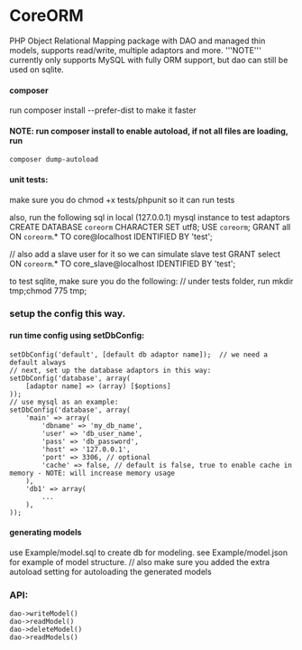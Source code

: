 CoreORM
=======

PHP Object Relational Mapping package with DAO and managed thin models, supports read/write, multiple adaptors and more.
'''NOTE''' currently only supports MySQL with fully ORM support, but dao can still be used on sqlite.

#### composer
run
    composer install --prefer-dist
to make it faster

#### NOTE: run composer install to enable autoload, if not all files are loading, run
    composer dump-autoload

#### unit tests:
make sure you do
    chmod +x tests/phpunit so it can run tests

also, run the following sql in local (127.0.0.1) mysql instance to test adaptors
    CREATE DATABASE `coreorm` CHARACTER SET utf8;
    USE `coreorm`;
    GRANT all ON `coreorm`.* TO core@localhost IDENTIFIED BY 'test';

// also add a slave user for it so we can simulate slave test
    GRANT select ON `coreorm`.* TO core_slave@localhost IDENTIFIED BY 'test';

to test sqlite, make sure you do the following:
    // under tests folder, run
    mkdir tmp;chmod 775 tmp;

### setup the config this way.
#### run time config using setDbConfig:
    setDbConfig('default', [default db adaptor name]);  // we need a default always
    // next, set up the database adaptors in this way:
    setDbConfig('database', array(
        [adaptor name] => (array) [$options]
    ));
    // use mysql as an example:
    setDbConfig('database', array(
        'main' => array(
            'dbname' => 'my_db_name',
            'user' => 'db_user_name',
            'pass' => 'db_password',
            'host' => '127.0.0.1',
            'port' => 3306, // optional
            'cache' => false, // default is false, true to enable cache in memory - NOTE: will increase memory usage
        ),
        'db1' => array(
            ...
        ),
    ));

#### generating models
use Example/model.sql to create db for modeling.
see Example/model.json for example of model structure.
// also make sure you added the extra autoload setting for autoloading the generated models


### API:
    dao->writeModel()
    dao->readModel()
    dao->deleteModel()
    dao->readModels()